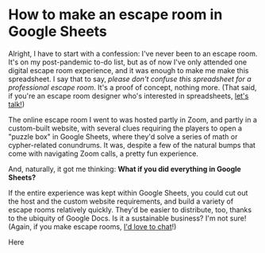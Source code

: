 # How to make an escape room in Google Sheets

Alright, I have to start with a confession: I've never been to an escape room. It's on my post-pandemic to-do list, but as of now I've only attended one digital escape room experience, and it was enough to make me make this spreadsheet. I say that to say, _please don't confuse this spreadsheet for a professional escape room_. It's a proof of concept, nothing more. (That said, if you're an escape room designer who's interested in spreadsheets, [let's talk!](https://twitter.com/aTylerRobertson))

The online escape room I went to was hosted partly in Zoom, and partly in a custom-built website, with several clues requiring the players to open a "puzzle box" in Google Sheets, where they'd solve a series of math or cypher-related conundrums. It was, despite a few of the natural bumps that come with navigating Zoom calls, a pretty fun experience.

And, naturally, it got me thinking: **What if you did everything in Google Sheets?** 

If the entire experience was kept within Google Sheets, you could cut out the host and the custom website requirements, and build a variety of escape rooms relatively quickly. They'd be easier to distribute, too, thanks to the ubiquity of Google Docs. Is it a sustainable business? I'm not sure! (Again, if you make escape rooms, [I'd love to chat](https://twitter.com/aTylerRobertson)!)

Here
